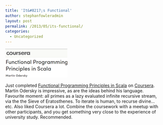 ```yaml
---
title: 'It&#8217;s Functional'
author: stephanfowleradmin
layout: post
permalink: /2013/05/its-functional/
categories:
  - Uncategorized
---
```

<img src="/assets/2013/05/functional-programming-scala.png" alt="functional-programming-scala" width="200" height="93" class="alignleft size-full wp-image-316" />

Just completed [Functional Programming Principles in Scala][1] on [Coursera][2]. Martin Odersky is impressive, as are the ideas behind his language. Favourite moment: all primes as a lazy evaluated infinite recursive stream, via the the Sieve of Eratosthenes. To iterate is human, to recurse divine&#8230; etc. Also liked Coursera a lot. Combine the coursework with a meetup with other participants, and you get something very close to the experience of university study. Recommended.

 [1]: https://www.coursera.org/course/progfun
 [2]: https://www.coursera.org/